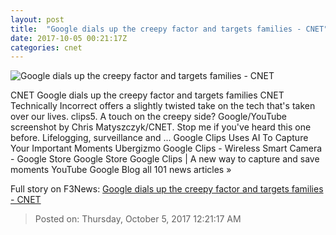 ```yaml
---
layout: post
title:  "Google dials up the creepy factor and targets families - CNET"
date: 2017-10-05 00:21:17Z
categories: cnet
---
```


![Google dials up the creepy factor and targets families - CNET](https://cnet3.cbsistatic.com/img/bTcEJdCZzsUyrCogd2ZFe3T5NAA=/670x503/2017/10/04/a3a801e8-6d4e-4b52-a853-5837f46410b2/clips5.jpg)

CNET Google dials up the creepy factor and targets families CNET Technically Incorrect offers a slightly twisted take on the tech that's taken over our lives. clips5. A touch on the creepy side? Google/YouTube screenshot by Chris Matyszczyk/CNET. Stop me if you've heard this one before. Lifelogging, surveillance and ... Google Clips Uses AI To Capture Your Important Moments Ubergizmo Google Clips - Wireless Smart Camera - Google Store Google Store Google Clips | A new way to capture and save moments YouTube Google Blog all 101 news articles »


Full story on F3News: [Google dials up the creepy factor and targets families - CNET](http://www.f3nws.com/n/2vKSkG)

> Posted on: Thursday, October 5, 2017 12:21:17 AM
